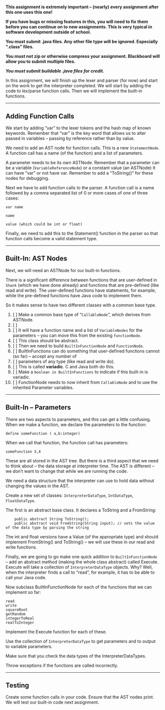 #

**This assignment is extremely important – (nearly) every assignment after this one uses this one!**

**If you have bugs or missing features in this, you will need to fix them before you can continue on
to new assignments. This is very typical in software development outside of school.**

**You must submit .java files. Any other file type will be ignored. Especially “.class” files.**

**You must not zip or otherwise compress your assignment. Blackboard will allow you to submit
multiple files.**

***You must submit buildable .java files for credit.***

In this assignment, we will finish up the lexer and parser (for now) and start on the work to get
the interpreter completed. We will start by adding the code to lex/parse function calls. Then we
will implement the built-in functions.

-----------------------------------------------------------------------------------------------

## Adding Function Calls

We start by adding “var” to the lexer tokens and the hash map of known keywords.
Remember that “var” is the key word that allows us to alter passed in variables
– passing by reference rather than by value.

We need to add an AST node for function calls. This is a new `StatementNode`. A function call has a
name (of the function) and a list of parameters.

A parameter needs to be its own ASTNode.
Remember that a parameter can be a variable (`VariableReferenceNode`) or a constant value (an
ASTNode)
It can have “var” or not have var. Remember to add a “ToString()” for these nodes for debugging.

Next we have to add function calls to the parser. A function call is a name followed by a comma
separated list of 0 or more cases of one of three cases:

```
var name

name

value (which could be int or float)
```

Finally, we need to add this to the Statement() function in the parser so that function calls become
a valid statement type.

-----------------------------------------------------------------------------------------------

## Built-In: AST Nodes

Next, we will need an ASTNode for our built-in functions.

There is a significant difference between functions that are user-defined in `Shank` (which we have
done already) and functions that are pre-defined (like read and write).
The user-defined functions have statements, for example, while the pre-defined functions have Java
code to implement them.

So it makes sense to have two different classes with a common base type.

1. [ ] Make a common base type of “`CallableNode`”, which derives from ASTNode.
2. [ ] 
3. [ ] It will have a function name and a list of `VariableNodes` for the parameters – you can move
   this from the existing `functionNode`.
4. [ ]  This class should be abstract.
5. [ ] Then we need to build `BuiltInFunctionNode` and `FunctionNode`.
6. [ ] BuiltInFunctions can do something that user-defined functions cannot (so far) – accept any
   number of
7. [ ] parameters of any type (like read and write do).
8. [ ] This is called **variadic**. C and Java both do this.
9. [ ] Make a `boolean in BuiltInFunctions` to indicate if this built-in is variadic.
10. [ ] FunctionNode needs to now inherit from `CallableNode` and to use the inherited Parameter
    variables.

-----------------------------------------------------------------------------------------------

## Built-In – Parameters

There are two aspects to parameters, and this can get a little confusing. When we make a function,
we declare the parameters to the function:

    define someFunction ( a,b:integer)

When we call that function, the function call has parameters:

    someFunction 3,4

These are all stored in the AST tree. But there is a third aspect that we need to think about – the
data storage at interpreter time. The AST is different – we don’t want to change that while we are
running the code.

We need a data structure that the interpreter can use to hold data without changing the values in
the AST.

Create a new set of classes: `InterpreterDataType`, `IntDataType`, `FloatDataType`.

The first is an abstract base class. It declares a ToString and a FromString:

        public abstract String ToString();
        public abstract void FromString(String input); // sets the value of the data type by parsing the string

The int and float versions have a Value (of the appropriate type) and should implement FromString()
and ToString() – we will use these in our read and write functions.

Finally, we are going to go make one quick addition to `BuiltInFunctionNode` – add an abstract
method (making the whole class abstract) called Execute.
Execute will take a collection of `InterpreterDataType` objects. Why? Well, when the interpreter
finds
a call to “read”, for example, it
has to be able to call your Java code.

Now subclass BuiltInFunctionNode for each of the functions that we can implement so far:

    read
    write
    squareRoot
    getRandom
    integerToReal
    realToInteger

Implement the Execute function for each of these.

Use the collection of `InterpreterDataType` to get parameters and to output to variable parameters.

Make sure that you check the data types of the InterpreterDataTypes.

Throw exceptions if the functions are called incorrectly.

-----------------------------------------------------------------------------------------------

## Testing

Create some function calls in your code. Ensure that the AST nodes print. We will test our built-in
code next assignment.

 